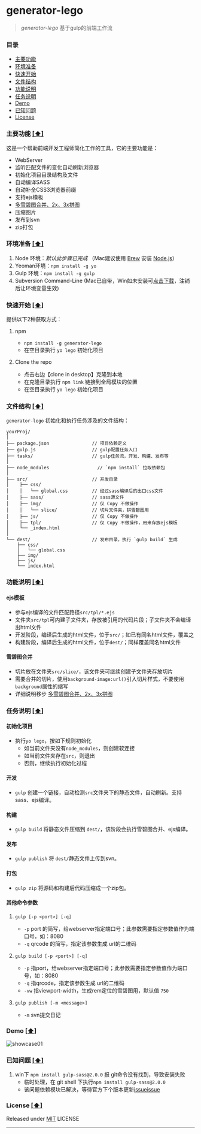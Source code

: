 # generator-lego

> *generator-lego* 基于gulp的前端工作流


### <a name="top"></a>目录
* [主要功能](#intro)
* [环境准备](#sys-env)
* [快速开始](#quick-start)
* [文件结构](#file-tree)
* [功能说明](#func-dtls)
* [任务说明](#task-dtls)
* [Demo](#show-case)
* [已知问题](#known-issues)
* [License](#license)


### <a name="intro"></a>主要功能 [[⬆]](#top)
这是一个帮助前端开发工程师简化工作的工具，它的主要功能是：

* WebServer
* 监听匹配文件的变化自动刷新浏览器
* 初始化项目目录结构及文件
* 自动编译SASS
* 自动补全CSS3浏览器前缀
* 支持ejs模板
* [多雪碧图合并、2x、3x拼图][4]
* 压缩图片
* 发布到svn
* zip打包


### <a name="sys-env"></a>环境准备 [[⬆]](#top)
1. Node 环境：*默认此步骤已完成*  （Mac建议使用 [Brew] 安装 [Node.js]） 
2. Yeoman环境：`npm install -g yo`
3. Gulp 环境：`npm install -g gulp`
4. Subversion Command-Line (Mac已自带，Win如未安装可[点击下载][7]，注销后让环境变量生效)


### <a name="quick-start"></a>快速开始 [[⬆]](#top)
提供以下2种获取方式：	

1. npm
	* `npm install -g generator-lego`
	* 在空目录执行 `yo lego` 初始化项目

2. Clone the repo
	* 点击右边【clone in desktop】克隆到本地
	* 在克隆目录执行 `npm link` 链接到全局模块的位置
	* 在空目录执行 `yo lego` 初始化项目


### <a name="file-tree"></a>文件结构 [[⬆]](#top)
`generator-lego` 初始化和执行任务涉及的文件结构：

```
yourProj/
│
├── package.json                // 项目依赖定义
├── gulp.js                     // gulp配置任务入口
├── tasks/ 						// gulp任务流，开发、构建、发布等
│
├── node_modules    			  // `npm install` 拉取依赖包
│
├── src/                        // 开发目录
│    ├── css/                   
│    │   └── global.css         // 经过sass编译后的出口css文件
│    ├── sass/                  // sass源文件
│    ├── img/                   // 仅 Copy 不做操作
│    │   └── slice/             // 切片文件夹，拼雪碧图用
│    ├── js/                    // 仅 Copy 不做操作
│    ├── tpl/                   // 仅 Copy 不做操作，用来存放ejs模板
│    └── _index.html             
│    
└── dest/                       // 发布目录，执行 `gulp build` 生成
    ├── css/                    
    │   └── global.css
    ├── img/                   
    ├── js/                     
    └── index.html               
```

### <a name="func-dtls"></a>功能说明 [[⬆]](#top)
#### ejs模板
* 参与ejs编译的文件匹配路径`src/tpl/*.ejs`
* 文件夹`src/tpl`可内建子文件夹，存放被引用的代码片段；子文件夹不会编译出html文件
* 开发阶段，编译后生成的html文件，位于`src/`；如已有同名html文件，覆盖之
* 构建阶段，编译后生成的html文件，位于`dest/`；同样覆盖同名html文件

#### 雪碧图合并
* 切片放在文件夹`src/slice/`，该文件夹可继续创建子文件夹存放切片
* 需要合并的切片，使用`background-image:url()`引入切片样式，不要使用`background`属性的缩写
* 详细说明移步 [多雪碧图合并、2x、3x拼图][4]


### <a name="task-dtls"></a>任务说明 [[⬆]](#top)
#### 初始化项目
* 执行`yo lego`，按如下规则初始化
	* 如当前文件夹没有`node_modules`，则创建软连接
	* 如当前文件夹存在`src`，则退出
	* 否则，继续执行初始化过程

#### 开发
* `gulp` 创建一个链接，自动检测`src`文件夹下的静态文件，自动刷新。支持sass、ejs编译。

#### 构建
* `gulp build` 将静态文件压缩到 `dest/`，该阶段会执行雪碧图合并、ejs编译。

#### 发布
* `gulp publish` 将 `dest/`静态文件上传到svn。

#### 打包
* `gulp zip` 将源码和构建后代码压缩成一个zip包。

#### 其他命令参数
1. `gulp [-p <port>] [-q]`
	* `-p` port 的简写，给webserver指定端口号；此参数需要指定参数值作为端口号，如：8080
	* `-q` qrcode 的简写，指定该参数生成 url的二维码

2. `gulp build [-p <port>] [-q]`
	* `-p` 指port，给webserver指定端口号；此参数需要指定参数值作为端口号，如：8080
	* `-q` 指qrcode，指定该参数生成 url的二维码
	* `-vw` 指viewport-width，生成rem定位的雪碧图用，默认值 `750`

3. `gulp publish [-m <message>]`
	* `-m` svn提交日记

### <a name="show-case"></a>Demo [[⬆]](#top)
![showcase01](https://cloud.githubusercontent.com/assets/1762523/4558145/146cf2e4-4edc-11e4-8e21-9d408776a14d.gif)

### <a name="known-issues"></a>已知问题 [[⬆]](#top)
1. win下 `npm install gulp-sass@2.0.0` 报 git命令没有找到，导致安装失败 
	* 临时处理，在 git shell 下执行`npm install gulp-sass@2.0.0`
	* 该问题依赖模块已解决，等待官方下个版本更新[issue][5][issue][6]


### <a name="license"></a>License [[⬆]](#top)
Released under [MIT] LICENSE


---
[Brew]: http://brew.sh/
[Node.js]: http://nodejs.org/
[yeoman]:http://yeoman.io/
[gulp]:https://github.com/gulpjs/gulp/blob/master/docs/getting-started.md#getting-started
[MIT]: http://rem.mit-license.org/
[1]: http://www.graphicsmagick.org/download.html
[2]: http://phantomjs.org/download.html
[3]: https://github.com/hzlzh/f2e-workflow/issues/6
[4]: https://github.com/twlk28/multi-sprite
[5]: https://github.com/sass/node-sass/issues/933
[6]: https://github.com/sass/node-sass/pull/943
[7]: http://pan.baidu.com/s/1gdrQ7Px